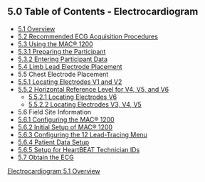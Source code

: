 ## 5.0 Table of Contents - Electrocardiogram

* [5.1 Overview](:pages_path:/manuals/ecg/5-01-overview.md)
* [5.2 Recommended ECG Acquisition Procedures](:pages_path:/manuals/ecg/5-02-recommended-ecg-acquisition.md)
* [5.3 Using the MAC® 1200](:pages_path:/manuals/ecg/5-03-00-using-mac-1200.md)
 * [5.3.1 Preparing the Participant](:pages_path:/manuals/ecg/5-03-01-preparing-ppt.md)
 * [5.3.2 Entering Participant Data](:pages_path:/manuals/ecg/5-03-02-entering-ppt-data.md)
* [5.4 Limb Lead Electrode Placement](:pages_path:/manuals/ecg/5-04-limb-lead-placement.md)
* 5.5 Chest Electrode Placement
 * [5.5.1 Locating Electrodes V1 and V2](:pages_path:/manuals/ecg/5-05-01-locating-v1-v2.md)
 * [5.5.2 Horizontal Reference Level for V4, V5, and V6](:pages_path:/manuals/ecg/5-05-02-00-horizontal-reference.md)
    * [5.5.2.1 Locating Electrodes V6](:pages_path:/manuals/ecg/5-05-02-01-locating-v6.md)
    * [5.5.2.2 Locating Electrodes V3, V4, V5](:pages_path:/manuals/ecg/5-05-02-02-locating-v3-v4-v5.md)
* 5.6 Field Site Information
 * [5.6.1 Configuring the MAC® 1200](:pages_path:/manuals/ecg/5-06-01-configuring-mac-1200.md)
 * [5.6.2 Initial Setup of MAC® 1200](:pages_path:/manuals/ecg/5-06-02-initial-setup-mac-1200.md)
 * [5.6.3 Configuring the 12 Lead-Tracing Menu](:pages_path:/manuals/ecg/5-06-03-configuring-lead-menu.md)
 * [5.6.4 Patient Data Setup](:pages_path:/manuals/ecg/5-06-04-pt-data-setup.md)
 * [5.6.5 Setup for HeartBEAT Technician IDs](:pages_path:/manuals/ecg/5-06-05-setup-tech-id.md)
* [5.7 Obtain the ECG](:pages_path:/manuals/ecg/5-07-obtain-ecg.md)


<div class="center">
<div class="btn-group">
  <a href=":pages_path:/manuals/ecg" class="btn btn-default">
    <span class="glyphicon glyphicon-chevron-up"></span>
    Electrocardiogram
  </a>

  <a href=":pages_path:/manuals/ecg/5-01-overview.md" class="btn btn-success">
    5.1 Overview
    <span class="glyphicon glyphicon-chevron-right"></span>
  </a>
</div>
</div>